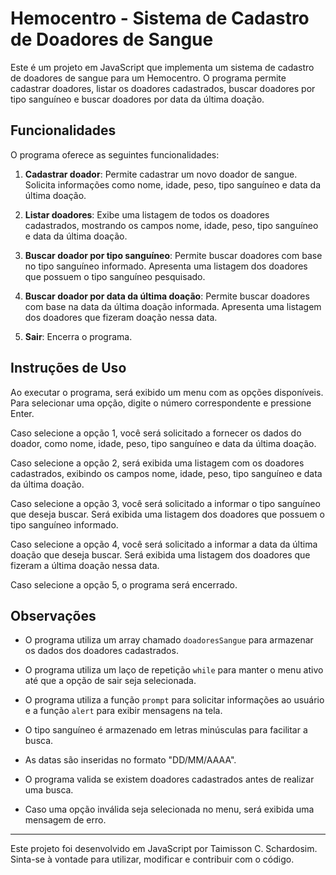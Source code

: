 # Hemocentro - Sistema de Cadastro de Doadores de Sangue

Este é um projeto em JavaScript que implementa um sistema de cadastro de doadores de sangue para um Hemocentro. O programa permite cadastrar doadores, listar os doadores cadastrados, buscar doadores por tipo sanguíneo e buscar doadores por data da última doação.

## Funcionalidades

O programa oferece as seguintes funcionalidades:

1. **Cadastrar doador**: Permite cadastrar um novo doador de sangue. Solicita informações como nome, idade, peso, tipo sanguíneo e data da última doação.

2. **Listar doadores**: Exibe uma listagem de todos os doadores cadastrados, mostrando os campos nome, idade, peso, tipo sanguíneo e data da última doação.

3. **Buscar doador por tipo sanguíneo**: Permite buscar doadores com base no tipo sanguíneo informado. Apresenta uma listagem dos doadores que possuem o tipo sanguíneo pesquisado.

4. **Buscar doador por data da última doação**: Permite buscar doadores com base na data da última doação informada. Apresenta uma listagem dos doadores que fizeram doação nessa data.

5. **Sair**: Encerra o programa.

## Instruções de Uso

Ao executar o programa, será exibido um menu com as opções disponíveis. Para selecionar uma opção, digite o número correspondente e pressione Enter.

Caso selecione a opção 1, você será solicitado a fornecer os dados do doador, como nome, idade, peso, tipo sanguíneo e data da última doação.

Caso selecione a opção 2, será exibida uma listagem com os doadores cadastrados, exibindo os campos nome, idade, peso, tipo sanguíneo e data da última doação.

Caso selecione a opção 3, você será solicitado a informar o tipo sanguíneo que deseja buscar. Será exibida uma listagem dos doadores que possuem o tipo sanguíneo informado.

Caso selecione a opção 4, você será solicitado a informar a data da última doação que deseja buscar. Será exibida uma listagem dos doadores que fizeram a última doação nessa data.

Caso selecione a opção 5, o programa será encerrado.

## Observações

- O programa utiliza um array chamado `doadoresSangue` para armazenar os dados dos doadores cadastrados.

- O programa utiliza um laço de repetição `while` para manter o menu ativo até que a opção de sair seja selecionada.

- O programa utiliza a função `prompt` para solicitar informações ao usuário e a função `alert` para exibir mensagens na tela.

- O tipo sanguíneo é armazenado em letras minúsculas para facilitar a busca.

- As datas são inseridas no formato "DD/MM/AAAA".

- O programa valida se existem doadores cadastrados antes de realizar uma busca.

- Caso uma opção inválida seja selecionada no menu, será exibida uma mensagem de erro.

---
Este projeto foi desenvolvido em JavaScript por Taimisson C. Schardosim. Sinta-se à vontade para utilizar, modificar e contribuir com o código.
